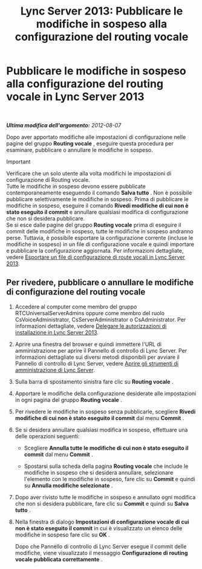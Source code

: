 ﻿---
title: 'Lync Server 2013: Pubblicare le modifiche in sospeso alla configurazione del routing vocale'
TOCTitle: Pubblicare le modifiche in sospeso alla configurazione del routing vocale
ms:assetid: ff941d0b-fb4b-47d2-b866-6d990ac66b81
ms:mtpsurl: https://technet.microsoft.com/it-it/library/Gg413088(v=OCS.15)
ms:contentKeyID: 49302590
ms.date: 08/24/2015
mtps_version: v=OCS.15
ms.translationtype: HT
---

# Pubblicare le modifiche in sospeso alla configurazione del routing vocale in Lync Server 2013

 

_**Ultima modifica dell'argomento:** 2012-08-07_

Dopo aver apportato modifiche alle impostazioni di configurazione nelle pagine del gruppo **Routing vocale** , eseguire questa procedura per esaminare, pubblicare o annullare le modifiche in sospeso.

> [!IMPORTANT]  
> Verificare che un solo utente alla volta modifichi le impostazioni di configurazione di Routing vocale.<br />Tutte le modifiche in sospeso devono essere pubblicate contemporaneamente eseguendo il comando <strong>Salva tutto</strong> . Non è possibile pubblicare selettivamente le modifiche in sospeso. Prima di pubblicare le modifiche in sospeso, eseguire il comando <strong>Rivedi modifiche di cui non è stato eseguito il commit</strong> e annullare qualsiasi modifica di configurazione che non si desidera pubblicare.<br />Se si esce dalle pagine del gruppo <strong>Routing vocale</strong> prima di eseguire il commit delle modifiche in sospeso, tutte le modifiche in sospeso andranno perse. Tuttavia, è possibile esportare la configurazione corrente (incluse le modifiche in sospeso) in un file di configurazione vocale e quindi importare e pubblicare la configurazione aggiornata. Per informazioni dettagliate, vedere <a href="lync-server-2013-export-a-voice-route-configuration-file.md">Esportare un file di configurazione di route vocali in Lync Server 2013</a>.

## Per rivedere, pubblicare o annullare le modifiche di configurazione del routing vocale

1.  Accedere al computer come membro del gruppo RTCUniversalServerAdmins oppure come membro del ruolo CsVoiceAdministrator, CsServerAdministrator o CsAdministrator. Per informazioni dettagliate, vedere [Delegare le autorizzazioni di installazione in Lync Server 2013](lync-server-2013-delegate-setup-permissions.md).

2.  Aprire una finestra del browser e quindi immettere l'URL di amministrazione per aprire il Pannello di controllo di Lync Server. Per informazioni dettagliate sui diversi metodi disponibili per avviare il Pannello di controllo di Lync Server, vedere [Aprire gli strumenti di amministrazione di Lync Server](lync-server-2013-open-lync-server-administrative-tools.md).

3.  Sulla barra di spostamento sinistra fare clic su **Routing vocale** .

4.  Apportare le modifiche della configurazione desiderate alle impostazioni in ogni pagina del gruppo **Routing vocale** .

5.  Per rivedere le modifiche in sospeso senza pubblicarle, scegliere **Rivedi modifiche di cui non è stato eseguito il commit** dal menu **Commit** .

6.  Se si desidera annullare qualsiasi modifica in sospeso, effettuare una delle operazioni seguenti:
    
      - Scegliere **Annulla tutte le modifiche di cui non è stato eseguito il commit** dal menu **Commit** .
    
      - Spostarsi sulla scheda della pagina **Routing vocale** che include le modifiche in sospeso che si desidera annullare, selezionare l'elemento con le modifiche in sospeso, fare clic su **Commit** e quindi su **Annulla modifiche selezionate** .

7.  Dopo aver rivisto tutte le modifiche in sospeso e annullato ogni modifica che non si desidera pubblicare, fare clic su **Commit** e quindi su **Salva tutto** .

8.  Nella finestra di dialogo **Impostazioni di configurazione vocale di cui non è stato eseguito il commit** in cui è visualizzato un elenco delle modifiche in sospeso fare clic su **OK** .
    
    Dopo che Pannello di controllo di Lync Server esegue il commit delle modifiche, viene visualizzato il messaggio **Configurazione di routing vocale pubblicata correttamente** .

